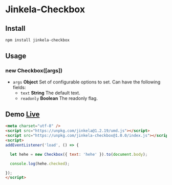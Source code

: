 # Jinkela-Checkbox

## Install

```bash
npm install jinkela-checkbox
```

## Usage

### new Checkbox([args])

* `args` **Object** Set of configurable options to set. Can have the following fields:
  * `text` **String** The default text.
  * `readonly` **Boolean** The readonly flag.

## Demo [Live](https://jinkelajs.github.io/jinkela-checkbox/example/)

```html
<meta charset="utf-8" />
<script src="https://unpkg.com/jinkela@1.2.19/umd.js"></script>
<script src="https://unpkg.com/jinkela-checkbox@1.0.0/index.js"></script>
<script>
addEventListener('load', () => {

  let hehe = new Checkbox({ text: 'hehe' }).to(document.body);

  console.log(hehe.checked);

});
</script>
```
